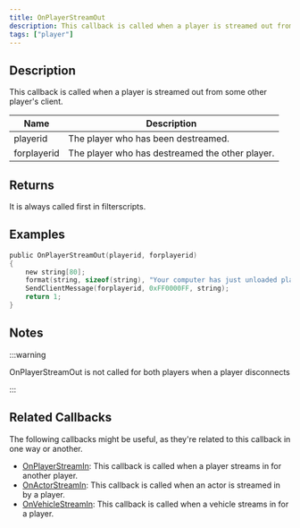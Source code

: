 ```yaml
---
title: OnPlayerStreamOut
description: This callback is called when a player is streamed out from some other player's client.
tags: ["player"]
---
```


## Description

This callback is called when a player is streamed out from some other player's client.

| Name        | Description                                     |
| ----------- | ----------------------------------------------- |
| playerid    | The player who has been destreamed.             |
| forplayerid | The player who has destreamed the other player. |

## Returns

It is always called first in filterscripts.

## Examples

```c
public OnPlayerStreamOut(playerid, forplayerid)
{
    new string[80];
    format(string, sizeof(string), "Your computer has just unloaded player ID %d", playerid);
    SendClientMessage(forplayerid, 0xFF0000FF, string);
    return 1;
}
```

## Notes

<TipNPCCallbacks />

:::warning

OnPlayerStreamOut is not called for both players when a player disconnects

:::

## Related Callbacks

The following callbacks might be useful, as they're related to this callback in one way or another. 

- [OnPlayerStreamIn](OnPlayerStreamIn): This callback is called when a player streams in for another player. 
- [OnActorStreamIn](OnPlayerStreamOut): This callback is called when an actor is streamed in by a player. 
- [OnVehicleStreamIn](OnPlayerStreamOut): This callback is called when a vehicle streams in for a player. 
